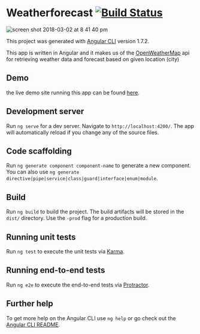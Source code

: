 
# Weatherforecast   [![Build Status](https://travis-ci.org/backendeveloper/weatherforecast.svg?branch=master)](https://travis-ci.org/backendeveloper/weatherforecast)

![screen shot 2018-03-02 at 8 41 40 pm](https://user-images.githubusercontent.com/14261123/36906412-df9c58f4-1e5b-11e8-8705-473bad078c1b.png)


This project was generated with [Angular CLI](https://github.com/angular/angular-cli) version 1.7.2.


This app is written in Angular and it makes us of the [OpenWeatherMap](http://openweathermap.org/forecast5) api for retrieving weather data and forecast based on given location (city)

## Demo

the live demo site running this app can be found [here](https://swaky.github.io/weatherforecast/). 


## Development server

Run `ng serve` for a dev server. Navigate to `http://localhost:4200/`. The app will automatically reload if you change any of the source files.

## Code scaffolding

Run `ng generate component component-name` to generate a new component. You can also use `ng generate directive|pipe|service|class|guard|interface|enum|module`.

## Build

Run `ng build` to build the project. The build artifacts will be stored in the `dist/` directory. Use the `-prod` flag for a production build.

## Running unit tests

Run `ng test` to execute the unit tests via [Karma](https://karma-runner.github.io).

## Running end-to-end tests

Run `ng e2e` to execute the end-to-end tests via [Protractor](http://www.protractortest.org/).

## Further help 

To get more help on the Angular CLI use `ng help` or go check out the [Angular CLI README](https://github.com/angular/angular-cli/blob/master/README.md).
